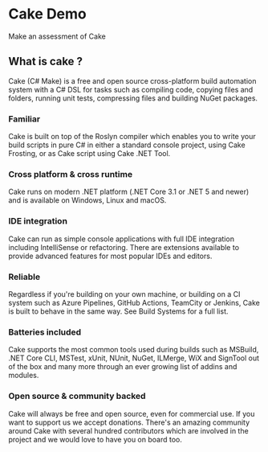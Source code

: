 # Cake Demo

Make an assessment of Cake 

## What is cake ? 

Cake (C# Make) is a free and open source cross-platform build automation system with a C# DSL for tasks such as compiling code, copying files and folders, running unit tests, compressing files and building NuGet packages.

### Familiar

Cake is built on top of the Roslyn compiler which enables you to write your build scripts in pure C# in either a standard console project, using Cake Frosting, or as Cake script using Cake .NET Tool.

### Cross platform & cross runtime

Cake runs on modern .NET platform (.NET Core 3.1 or .NET 5 and newer) and is available on Windows, Linux and macOS. 

### IDE integration

Cake can run as simple console applications with full IDE integration including IntelliSense or refactoring. There are extensions available to provide advanced features for most popular IDEs and editors. 

### Reliable

Regardless if you're building on your own machine, or building on a CI system such as Azure Pipelines, GitHub Actions, TeamCity or Jenkins, Cake is built to behave in the same way. See Build Systems for a full list.

### Batteries included

Cake supports the most common tools used during builds such as MSBuild, .NET Core CLI, MSTest, xUnit, NUnit, NuGet, ILMerge, WiX and SignTool out of the box and many more through an ever growing list of addins and modules.

### Open source & community backed

Cake will always be free and open source, even for commercial use. If you want to support us we accept donations. There's an amazing community around Cake with several hundred contributors which are involved in the project and we would love to have you on board too.